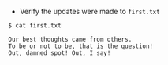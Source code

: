 
* Verify the updates were made to `first.txt`

```
$ cat first.txt

Our best thoughts came from others.
To be or not to be, that is the question!
Out, damned spot! Out, I say!
```

